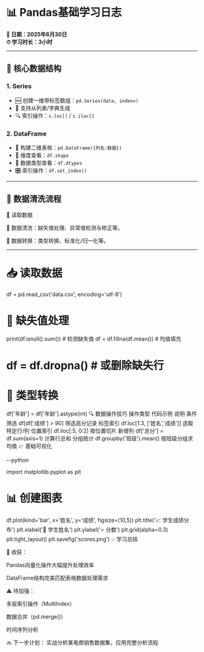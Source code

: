 # 📊 Pandas基础学习日志  
**📅 日期：2025年6月30日**  
**⏱ 学习时长：3小时**  

---

## 🧩 核心数据结构
### 1. Series
- 🆕 创建一维带标签数组：`pd.Series(data, index=)`
- 🔄 支持从列表/字典生成
- 🔍 索引操作：`s.loc[]` / `s.iloc[]`

### 2. DataFrame
- 🧱 构建二维表格：`pd.DataFrame({列名:数据})`
- 📐 维度查看：`df.shape`
- 🔡 数据类型查看：`df.dtypes`
- 🎛 索引操作：`df.set_index()`

---

## 🧼 数据清洗流程
🔄 读取数据

🧹 数据清洗：缺失值处理、异常值检测与修正等。

🔧 数据转换：类型转换、标准化/归一化等。

---

# 📥 读取数据
df = pd.read_csv('data.csv', encoding='utf-8')

# 🧐 缺失值处理
print(df.isnull().sum())      # 检测缺失值
df = df.fillna(df.mean())     # 均值填充
# df = df.dropna()            # 或删除缺失行

# 🔧 类型转换
df['年龄'] = df['年龄'].astype(int)
🔍 数据操作技巧
操作类型	代码示例	说明
条件筛选	df[df['成绩'] > 90]	筛选高分记录
标签索引	df.loc[1:3, ['姓名','成绩']]	选取特定行/列
位置索引	df.iloc[:5, 0:2]	按位置切片
新增列	df['总分'] = df.sum(axis=1)	计算行总和
分组统计	df.groupby('班级').mean()	按班级分组求均值
📈 基础可视化

--python

import matplotlib.pyplot as plt

# 📊 创建图表
df.plot(kind='bar', x='姓名', y='成绩', figsize=(10,5))
plt.title('📈 学生成绩分布')
plt.xlabel('👤 学生姓名')
plt.ylabel('⭐ 分数')
plt.grid(alpha=0.3)
plt.tight_layout()
plt.savefig('scores.png')
💡 学习总结

🚀 收获：

Pandas向量化操作大幅提升处理效率

DataFrame结构完美匹配表格数据处理需求

⚠️ 待加强：

多层索引操作（MultiIndex）

数据合并（pd.merge()）

时间序列分析

🔜 下一步计划：
实战分析某电商销售数据集，应用完整分析流程